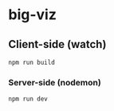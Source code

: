# big-viz

## Client-side (watch)

```
npm run build
```

### Server-side (nodemon)

```
npm run dev
```

